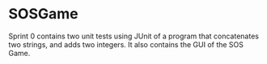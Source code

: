 # SOSGame

Sprint 0 contains two unit tests using JUnit of a program that concatenates two strings, and adds two integers. It also contains the GUI of the SOS Game. 
